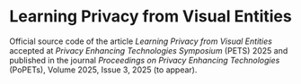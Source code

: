 # Learning Privacy from Visual Entities
Official source code of the article *Learning Privacy from Visual Entities* accepted at *Privacy Enhancing Technologies Symposium* (PETS) 2025 and published in the journal *Proceedings on Privacy Enhancing Technologies* (PoPETs), Volume 2025, Issue 3, 2025 (to appear). 
